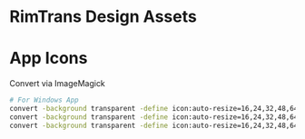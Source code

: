 # RimTrans Design Assets

# App Icons

Convert via ImageMagick

```bash
# For Windows App
convert -background transparent -define icon:auto-resize=16,24,32,48,64,72,96,128,256 "icon.png" "icon.ico"
convert -background transparent -define icon:auto-resize=16,24,32,48,64,72,96,128,256 "installerIcon.png" "installerIcon.ico"
convert -background transparent -define icon:auto-resize=16,24,32,48,64,72,96,128,256 "uninstallerIcon.png" "uninstallerIcon.ico"
```
